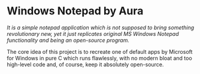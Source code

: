 # Windows Notepad by Aura

*It is a simple notepad application which is not supposed to bring something revolutionary new, yet it just replicates original MS Windows Notepad functionality and being an open-source program.*

The core idea of this project is to recreate one of default apps by Microsoft for Windows in pure C which runs flawlessly, with no modern bloat and too high-level code and, of course, keep it absolutely open-source.
